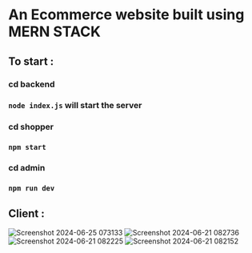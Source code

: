 # An Ecommerce website built using MERN STACK

## To start :
### cd backend
### `node index.js` will start the server
### cd shopper
### `npm start`
### cd admin
### `npm run dev`

## Client : 
![Screenshot 2024-06-25 073133](https://github.com/rishabht10/Ecomm-MERN/assets/110122658/0c55b6e6-35f8-40f2-adf7-4fa526d41cb5)
![Screenshot 2024-06-21 082736](https://github.com/rishabht10/Ecomm-MERN/assets/110122658/910ed3bb-6f5e-4088-ae67-39763f6e318d)
![Screenshot 2024-06-21 082225](https://github.com/rishabht10/Ecomm-MERN/assets/110122658/6475932a-eeb7-499b-b976-cfd9adb071b6)
![Screenshot 2024-06-21 082152](https://github.com/rishabht10/Ecomm-MERN/assets/110122658/20966b4d-3907-40f7-87b6-50f9a841c986)

